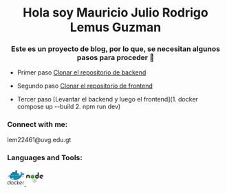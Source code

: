 <h1 align="center">Hola soy Mauricio Julio Rodrigo Lemus Guzman</h1>
<h3 align="center">Este es un proyecto de blog, por lo que, se necesitan algunos pasos para proceder 👀</h3>

- Primer paso [Clonar el repositorio de backend](https://github.com/Rodlemus03/lab6web.git)

- Segundo paso [Clonar el repositorio de frontend](https://github.com/Rodlemus03/proyecto_blog.git)

- Tercer paso [Levantar el backend y luego el frontend](1. docker compose up --build 2. npm run dev)

<h3 align="left">Connect with me:</h3>
<p align="left">
 lem22461@uvg.edu.gt
</p>

<h3 align="left">Languages and Tools:</h3>
<p align="left"> <a href="https://www.docker.com/" target="_blank" rel="noreferrer"> <img src="https://raw.githubusercontent.com/devicons/devicon/master/icons/docker/docker-original-wordmark.svg" alt="docker" width="40" height="40"/> </a> <a href="https://nodejs.org" target="_blank" rel="noreferrer"> <img src="https://raw.githubusercontent.com/devicons/devicon/master/icons/nodejs/nodejs-original-wordmark.svg" alt="nodejs" width="40" height="40"/> </a> </p>

 
